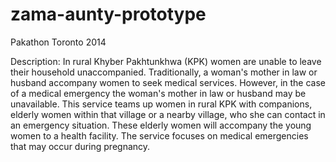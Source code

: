 zama-aunty-prototype
====================

Pakathon Toronto 2014

Description:
In rural Khyber Pakhtunkhwa (KPK) women are unable to leave their household unaccompanied. Traditionally, a woman's mother in law or husband accompany women to seek medical services. However, in the case of a medical emergency the woman's mother in law or husband may be unavailable. This service teams up women in rural KPK with companions, elderly women within that village or a nearby village, who she can contact in an emergency situation. These elderly women will accompany the young women to a health facility. The service focuses on medical emergencies that may occur during pregnancy.
